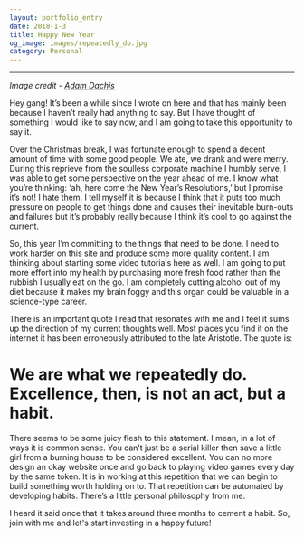 ```yaml
---
layout: portfolio_entry
date: 2018-1-3
title: Happy New Year
og_image: images/repeatedly_do.jpg
category: Personal
---
```

<hr>

*Image credit - [Adam Dachis](https://www.lifehacker.com.au/2012/09/we-are-what-we-repeatedly-do/)*

Hey gang! It’s been a while since I wrote on here and that has mainly been because I haven’t really had anything to say. But I have thought of something I would like to say now, and I am going to take this opportunity to say it.

Over the Christmas break, I was fortunate enough to spend a decent amount of time with some good people. We ate, we drank and were merry. During this reprieve from the soulless corporate machine I humbly serve, I was able to get some perspective on the year ahead of me. I know what you’re thinking: ‘ah, here come the New Year’s Resolutions,’ but I promise it’s not! I hate them. I tell myself it is because I think that it puts too much pressure on people to get things done and causes their inevitable burn-outs and failures but it’s probably really because I think it’s cool to go against the current.

So, this year I’m committing to the things that need to be done. I need to work harder on this site and produce some more quality content. I am thinking about starting some video tutorials here as well. I am going to put more effort into my health by purchasing more fresh food rather than the rubbish I usually eat on the go. I am completely cutting alcohol out of my diet because it makes my brain foggy and this organ could be valuable in a science-type career. 

There is an important quote I read that resonates with me and I feel it sums up the direction of my current thoughts well. Most places you find it on the internet it has been erroneously attributed to the late Aristotle. The quote is:

# We are what we repeatedly do. Excellence, then, is not an act, but a habit.

There seems to be some juicy flesh to this statement. I mean, in a lot of ways it is common sense. You can’t just be a serial killer then save a little girl from a burning house to be considered excellent. You can no more design an okay website once and go back to playing video games every day by the same token. It is in working at this repetition that we can begin to build something worth holding on to. That repetition can be automated by developing habits. There’s a little personal philosophy from me.

I heard it said once that it takes around three months to cement a habit. So, join with me and let's start investing in a happy future!
